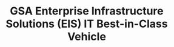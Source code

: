 ---
highlight: "false" 
title: "GSA Enterprise Infrastructure Solutions (EIS) IT Best-in-Class Vehicle"
description: "Enterprise Infrastructure Solutions (EIS) is the go-to contract for enterprise telecommunications and networking solutions."
url-link: "https://www.gsa.gov/technology/it-contract-vehicles-and-purchasing-programs/telecommunications-and-network-services/enterprise-infrastructure-solutions"
type: "HTML"
gov-only: "false"
is-external: "true"
publication-date: "May 01, 2023"
reading-time: "5"
resource-type: "information-slick"
filter: "contract-solutions"
audience: "contracts-acquisitions"
branded-offerings: "acquisition-policy-it-category"
---